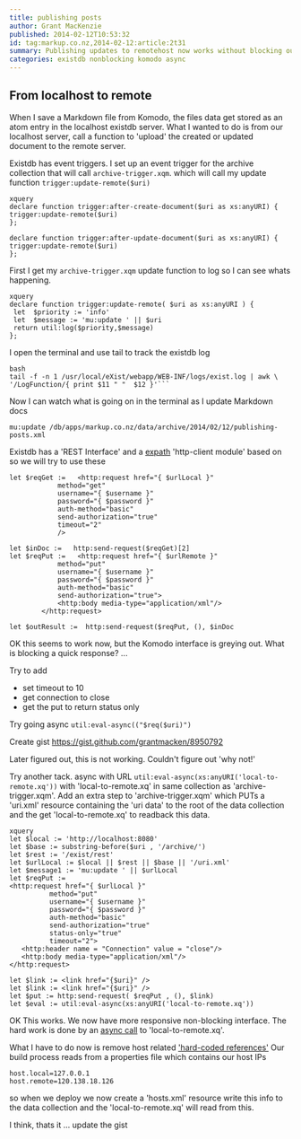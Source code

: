 ```yaml
---
title: publishing posts
author: Grant MacKenzie
published: 2014-02-12T10:53:32
id: tag:markup.co.nz,2014-02-12:article:2t31
summary: Publishing updates to remotehost now works without blocking our editing enviroment
categories: existdb nonblocking komodo async
---
```


From localhost to remote
------------------------

When I save a Markdown file from Komodo, the files data get stored as an atom
entry in the localhost existdb server. What I wanted to do is from our localhost
server, call a function to 'upload' the created or updated document to the
remote server.

Existdb has event triggers. I set up an event trigger for the archive collection
that will call ```archive-trigger.xqm```.  which will call my update function
```trigger:update-remote($uri)```

    xquery
    declare function trigger:after-create-document($uri as xs:anyURI) {
	trigger:update-remote($uri)
    };

    declare function trigger:after-update-document($uri as xs:anyURI) {
	trigger:update-remote($uri)
    };

First I get my ```archive-trigger.xqm``` update function to log so I can see
whats happening.

    xquery
    declare function trigger:update-remote( $uri as xs:anyURI ) {
     let  $priority := 'info'
     let  $message := 'mu:update ' || $uri
     return util:log($priority,$message)
    };

I open the terminal and use tail to track the existdb log

    bash
    tail -f -n 1 /usr/local/eXist/webapp/WEB-INF/logs/exist.log | awk \
    '/LogFunction/{ print $11 " "  $12 }'```

Now I can watch what is going on in the terminal as I update Markdown docs

    mu:update /db/apps/markup.co.nz/data/archive/2014/02/12/publishing-posts.xml

Existdb has a 'REST Interface' and a [expath](https://www.ibm.com/developerworks/library/x-expath/)
'http-client module' based on so we will try to use these


    let $reqGet :=   <http:request href="{ $urlLocal }"
				method="get"
				username="{ $username }"
				password="{ $password }"
				auth-method="basic"
				send-authorization="true"
				timeout="2"
				/>

    let $inDoc :=   http:send-request($reqGet)[2]
    let $reqPut :=   <http:request href="{ $urlRemote }"
				method="put"
				username="{ $username }"
				password="{ $password }"
				auth-method="basic"
				send-authorization="true">
				<http:body media-type="application/xml"/>
		    </http:request>

    let $outResult :=  http:send-request($reqPut, (), $inDoc

OK this seems to work now, but the Komodo interface is greying out.
What is blocking a quick response? ...

Try to add

* set timeout to 10
* get connection to close
* get the put to return status only


Try going async ```util:eval-async(("$req($uri)")```

Create gist <https://gist.github.com/grantmacken/8950792>

Later figured out, this is not working. Couldn't figure out 'why not!'

Try another tack. async with URL
```util:eval-async(xs:anyURI('local-to-remote.xq'))``` with 'local-to-remote.xq'
in same collection as 'archive-trigger.xqm'. Add an extra step to
'archive-trigger.xqm' which PUTs a 'uri.xml' resource containing the 'uri data' to
the root of the data collection and the get 'local-to-remote.xq' to readback
this data.

    xquery
    let $local := 'http://localhost:8080'
    let $base := substring-before($uri , '/archive/')
    let $rest := '/exist/rest'
    let $urlLocal := $local || $rest || $base || '/uri.xml'
    let $message1 := 'mu:update ' || $urlLocal
    let $reqPut :=
	<http:request href="{ $urlLocal }"
		      method="put"
		      username="{ $username }"
		      password="{ $password }"
		      auth-method="basic"
		      send-authorization="true"
		      status-only="true"
		      timeout="2">
	   <http:header name = "Connection" value = "close"/>
	   <http:body media-type="application/xml"/>
	</http:request>

    let $link := <link href="{$uri}" />
    let $link := <link href="{$uri}" />
    let $put := http:send-request( $reqPut , (), $link)
    let $eval := util:eval-async(xs:anyURI('local-to-remote.xq'))

OK This works. We now have more responsive non-blocking interface. The hard work is
done by an [async call](http://en.wikipedia.org/wiki/Asynchronous_I/O) to
'local-to-remote.xq'.

What I have to do now is remove host related
['hard-coded references'](http://en.wikipedia.org/wiki/Hard_coding)
 Our build process reads from a properties file which contains our host IPs

    host.local=127.0.0.1
    host.remote=120.138.18.126

 so when we deploy we now create a  'hosts.xml' resource write this info to the
 data collection and the 'local-to-remote.xq' will read from this.

 I think, thats it ...  update the gist
